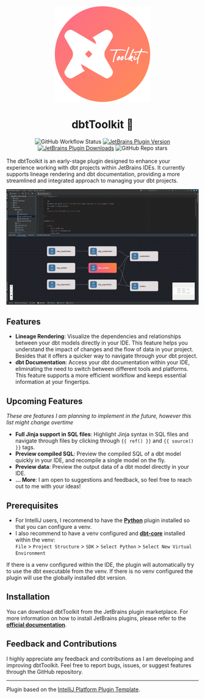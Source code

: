 <div align="center">
    <img alt="logo" data-is-relative="true" src="./assets/img/logo.png" width="250" height="250"/>
    <h1>dbtToolkit 🧰</h1>
    <img alt="GitHub Workflow Status" src="https://github.com/ramonvermeulen/dbt-idea/workflows/Build/badge.svg">
    <a href="https://plugins.jetbrains.com/plugin/PLUGIN_ID"><img alt="JetBrains Plugin Version" src="https://img.shields.io/jetbrains/plugin/v/PLUGIN_ID"></a>
    <a href="https://plugins.jetbrains.com/plugin/PLUGIN_ID"><img alt="JetBrains Plugin Downloads" src="https://img.shields.io/jetbrains/plugin/d/PLUGIN_ID"></a>
    <img alt="GitHub Repo stars" src="https://img.shields.io/github/stars/ramonvermeulen/dbt-toolkit">
</div>

<br>
<!-- Plugin description -->
The dbtToolkit is an early-stage plugin designed to enhance your experience working with dbt 
projects within JetBrains IDEs. It currently supports lineage rendering and dbt documentation, 
providing a more streamlined and integrated approach to managing your dbt projects.
&nbsp;&nbsp;&nbsp;

![Lineage Example](./assets/img/sample.gif)

## Features
* **Lineage Rendering**: Visualize the dependencies and relationships between your dbt models directly in your IDE. 
This feature helps you understand the impact of changes and the flow of data in your project. Besides that it offers a 
quicker way to navigate through your dbt project.
* **dbt Documentation**: Access your dbt documentation within your IDE, eliminating the need to switch between different 
tools and platforms. This feature supports a more efficient workflow and keeps essential information at your fingertips.

## Upcoming Features
*These are features I am planning to implement in the future, however this list might change overtime*
* **Full Jinja support in SQL files**: Highlight Jinja syntax in SQL files and navigate through files by clicking
through `{{ ref() }}` and `{{ source() }}` tags.
* **Preview compiled SQL**: Preview the compiled SQL of a dbt model quickly in your IDE, and recompile a single model on 
the fly.
* **Preview data**: Preview the output data of a dbt model directly in your IDE.
* **... More**: I am open to suggestions and feedback, so feel free to reach out to me with your ideas!

<!-- Plugin description end -->
## Prerequisites
* For IntelliJ users, I recommend to have the [**Python**](https://plugins.jetbrains.com/plugin/631-python) plugin installed so that you can configure a venv.
* I also recommend to have a venv configured and [**dbt-core**](https://pypi.org/project/dbt-core/) installed within the venv: <br>
`File` > `Project Structure` > `SDK` > `Select Python` > `Select New Virtual Environment`

If there is a venv configured within the IDE, the plugin will automatically try to use the dbt executable from the venv. 
If there is no venv configured the plugin will use the globally installed dbt version.

## Installation
You can download dbtToolkit from the JetBrains plugin marketplace. For more information on how to install JetBrains plugins, 
please refer to the [**official documentation**](https://www.jetbrains.com/help/idea/managing-plugins.html).

## Feedback and Contributions
I highly appreciate any feedback and contributions as I am developing and improving dbtToolkit. 
Feel free to report bugs, issues, or suggest features through the GitHub repository.


---
Plugin based on the [IntelliJ Platform Plugin Template][template].

[template]: https://github.com/JetBrains/intellij-platform-plugin-template
[docs:plugin-description]: https://plugins.jetbrains.com/docs/intellij/plugin-user-experience.html#plugin-description-and-presentation
